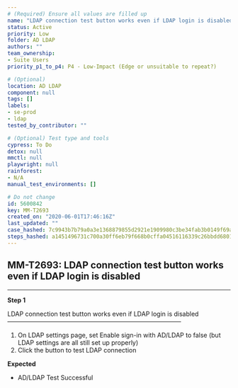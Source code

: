 ```yaml
---
# (Required) Ensure all values are filled up
name: "LDAP connection test button works even if LDAP login is disabled"
status: Active
priority: Low
folder: AD LDAP
authors: ""
team_ownership: 
- Suite Users
priority_p1_to_p4: P4 - Low-Impact (Edge or unsuitable to repeat?)

# (Optional)
location: AD LDAP
component: null
tags: []
labels: 
- se-prod
- ldap
tested_by_contributor: ""

# (Optional) Test type and tools
cypress: To Do
detox: null
mmctl: null
playwright: null
rainforest: 
- N/A
manual_test_environments: []

# Do not change
id: 5600842
key: MM-T2693
created_on: "2020-06-01T17:46:16Z"
last_updated: ""
case_hashed: 7c9943b7b79a0a3e1368879855d2921e1909980c3be34fab3b0149f69a4e9dd3b9a8e57be8de9ed38d2da9d0537125c9
steps_hashed: a1451496731c700a30ff6eb79f668b0cffa04516116339c26bbdd6801c00d275d882ec69ab92875535620adff1ee7f79
---
```


<!-- (Auto-generated) Based on frontmatter's "key" and "name" -->

## MM-T2693: LDAP connection test button works even if LDAP login is disabled

---

**Step 1**

LDAP connection test button works even if LDAP login is disabled\
————————————————————————————

1. On LDAP settings page, set Enable sign-in with AD/LDAP to false (but LDAP settings are all still set up properly)
2. Click the button to test LDAP connection

**Expected**

- AD/LDAP Test Successful

